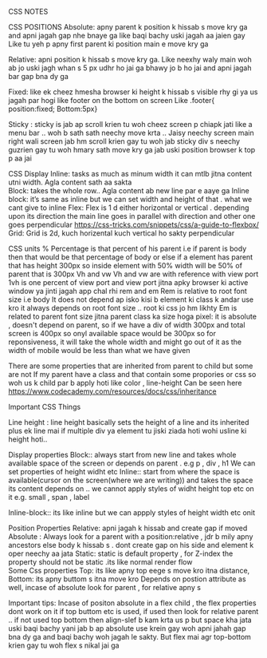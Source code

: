 CSS NOTES


CSS POSITIONS
Absolute:   apny parent k position k hissab s move kry ga and apni jagah gap nhe bnaye ga like baqi bachy uski jagah aa jaien gay 
Like  tu yeh p apny first parent ki position main e move kry ga
<div class=”containter”>
	<p style=”position:absolute;top:5px;”></p>
</div>

Relative: apni position k hissab s move kry ga. Like neexhy waly main woh ab jo uski jagh  whan s 5 px udhr ho jai ga bhawy jo b ho jai and apni jagah bar gap bna dy ga 
<div class=”containter”>
	<p style=”position:relative;top:5px;”></p>
</div>


Fixed: like ek cheez hmesha browser ki height k hissab s visible rhy gi ya us jagah par hogi like footer on the bottom on screen 
Like .footer{
position:fixed;
Bottom:5px}


Sticky : sticky is jab ap scroll krien tu woh cheez screen p chiapk jati like a menu bar .. woh b sath sath neechy move krta .. 
Jaisy neechy screen main right wali screen jab hm scroll krien gay tu woh jab sticky div s neechy guzrien gay tu woh hmary sath move kry ga jab uski position browser k top p aa jai




CSS Display
Inline: tasks as much as minum width it can mtlb jitna content utni width. Agla content sath aa sakta  
Block: takes the whole row.. Agla content ab new line par e aaye ga
Inline block: it’s same as inline but we can set width and height of that . what we cant give to inline
Flex:
Flex is 1 d either horizontal or vertical . depending upon its direction the main line goes in parallel with direction and other one goes perpendicular 
https://css-tricks.com/snippets/css/a-guide-to-flexbox/
Grid: 
Grid is 2d, kuch horizental kuch vertical ho sakty perpendicular 


CSS units 
%
Percentage is that percent of his parent i.e if parent is body then that would be that percentage of body or else if a element has parent that has height 300px so inside element with 50% width will be 50% of parent that is 300px 
Vh and vw
Vh and vw are with reference with view port 
1vh is one percent of view port and view port jitna apky browser ki active window ya jinti jagah app chal rhi 
rem and em
Rem is relative to root font size i.e body 
It does not depend ap isko kisi b element ki class k andar use kro it always depends on root font size .. root ki css jo hm likhty 
Em is related to parent font size jitna parent class ka size hoga
pixel: it is absolute , doesn't depend on parent, so if we have a div of width 300px and total screen is 400px so onyl available space would be 300px so for reponsiveness, it will take the whole width and might go out of it as the width of mobile would be less than what we have given 





There are some properties that are inherited from parent to child but some are not 
If my parent have a class and that contain some propories or css so woh us k child par b apply hoti like color , line-height 
Can be seen here 
https://www.codecademy.com/resources/docs/css/inheritance






Important CSS Things

Line height : line height basically sets the height of a line and its inherited plus ek line mai if multiple div ya element tu jiski ziada hoti wohi usline ki height hoti..


Display properties
Block:: always start from new line and takes whole available space of the screen or depends on parent   . e.g p , div , h1 
We can set properties of height widht etc 
Inline::  start from where the space is available(cursor on the screen(where we are writing)) and takes the space its content depends on .. we cannot apply styles of widht height top etc on it  e.g. small , span , label 

Inline-block:: its like inline but we can appply styles of height width etc onit

Position Properties
Relative: apni jagah k hissab and create gap if moved
Absolute :  Always look for a parent with a position:relative , jdr b mily apny ancestors else body k hissab s . dont create gap on his side and element k oper neechy aa jata 
Static: static is default property , for Z-index the property should not be static .its like normal render flow  
Some Css properties
Top:  its like apny top eege s move kro itna distance, 
Bottom: its apny buttom s itna move kro 
Depends on postion attribute as well, incase of absolute look for parent , for relative apny s 




















Important tips:
Incase of positon absolute in a flex child , the flex properties dont work on it if top buttom etc is used, if used then look for relative parent .. if not used top bottom then align-slef b kam krta us p but space kha jata uski baqi bachy yani jab b ap absolute use krein gay woh apni jahah gap bna dy ga and baqi bachy woh jagah le sakty. But flex mai agr top-bottom krien gay tu woh flex s nikal jai ga 

